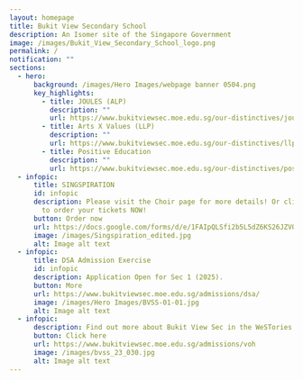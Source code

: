 ```yaml
---
layout: homepage
title: Bukit View Secondary School
description: An Isomer site of the Singapore Government
image: /images/Bukit_View_Secondary_School_logo.png
permalink: /
notification: ""
sections:
  - hero:
      background: /images/Hero Images/webpage banner 0504.png
      key_highlights:
        - title: JOULES (ALP)
          description: ""
          url: https://www.bukitviewsec.moe.edu.sg/our-distinctives/joules-alp/
        - title: Arts X Values (LLP)
          description: ""
          url: https://www.bukitviewsec.moe.edu.sg/our-distinctives/llp/
        - title: Positive Education
          description: ""
          url: https://www.bukitviewsec.moe.edu.sg/our-distinctives/pos-education/
  - infopic:
      title: SINGSPIRATION
      id: infopic
      description: Please visit the Choir page for more details! Or click on the link
        to order your tickets NOW!
      button: Order now
      url: https://docs.google.com/forms/d/e/1FAIpQLSfi2b5L5dZ6KS26JZVQulnjqFOiKEkzZawJSOSZuONJRfQGrw/viewform
      image: /images/Singspiration_edited.jpg
      alt: Image alt text
  - infopic:
      title: DSA Admission Exercise
      id: infopic
      description: Application Open for Sec 1 (2025).
      button: More
      url: https://www.bukitviewsec.moe.edu.sg/admissions/dsa/
      image: /images/Hero Images/BVSS-01-01.jpg
      alt: Image alt text
  - infopic:
      description: Find out more about Bukit View Sec in the WeSTories Publications
      button: Click here
      url: https://www.bukitviewsec.moe.edu.sg/admissions/voh
      image: /images/bvss_23_030.jpg
      alt: Image alt text
---
```

